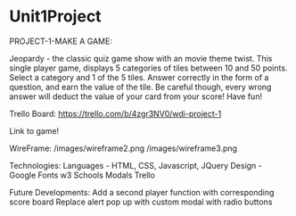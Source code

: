 # Unit1Project
 PROJECT-1-MAKE A GAME:


 Jeopardy - the classic quiz game show with an movie theme twist. This single player game, displays 5 categories of tiles between 10 and 50 points. Select a category and 1 of the 5 tiles. Answer correctly in the form of a question, and earn the value of the tile. Be careful though, every wrong answer will deduct the value of your card from your score! Have fun!

Trello Board:
https://trello.com/b/4zgr3NV0/wdi-project-1

Link to game!


WireFrame:
/images/wireframe2.png
/images/wireframe3.png

Technologies:
Languages - HTML, CSS, Javascript, JQuery
Design - Google Fonts
w3 Schools Modals
Trello

Future Developments:
Add a second player function with corresponding score board
Replace alert pop up with custom modal with radio buttons





